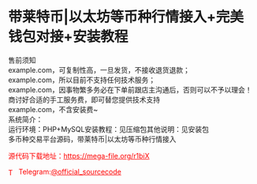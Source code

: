 # 带莱特币|以太坊等币种行情接入+完美钱包对接+安装教程

售前须知<br>example.com，可复制性高，一旦发货，不接收退货退款；<br>example.com，所以目前不支持任何技术服务；<br>example.com，因事物繁多务必在下单前跟店主沟通后，否则可以不予以理会！<br>商讨好合适的手工服务费，即可替您提供技术支持<br>example.com，不含安装费~<br>系统简介：<br>运行环境：PHP+MySQL安装教程：见压缩包其他说明：见安装包<br>多币种交易平台源码，带莱特币|以太坊等币种行情接入<br>


<p style="color: red;">源代码下载地址：<a href="https://mega-file.org/r1biX" style="color: red;">https://mega-file.org/r1biX</a></p><p style="color: red;"><img src="https://cdn-icons-png.flaticon.com/512/2111/2111646.png" alt="Telegram Icon" style="width: 16px; vertical-align: middle; margin-right: 5px;">Telegram:<a href="https://t.me/official_sourcecode" style="color: red;">@official_sourcecode</a></p>
